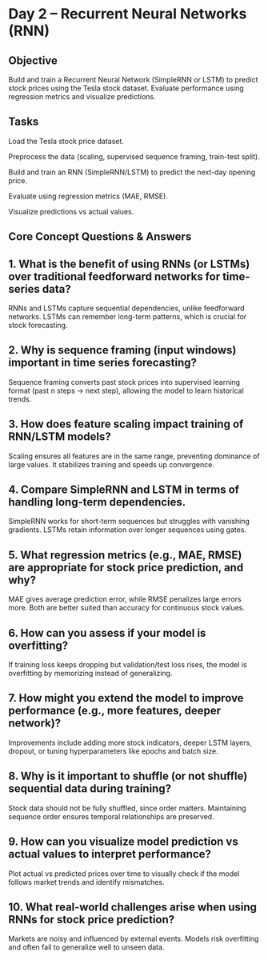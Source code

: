 # Day 2 – Recurrent Neural Networks (RNN)
## Objective

Build and train a Recurrent Neural Network (SimpleRNN or LSTM) to predict stock prices using the Tesla stock dataset. Evaluate performance using regression metrics and visualize predictions.

## Tasks

Load the Tesla stock price dataset.

Preprocess the data (scaling, supervised sequence framing, train-test split).

Build and train an RNN (SimpleRNN/LSTM) to predict the next-day opening price.

Evaluate using regression metrics (MAE, RMSE).

Visualize predictions vs actual values.


## Core Concept Questions & Answers

## 1. What is the benefit of using RNNs (or LSTMs) over traditional feedforward networks for time-series data?
RNNs and LSTMs capture sequential dependencies, unlike feedforward networks. LSTMs can remember long-term patterns, which is crucial for stock forecasting.

## 2. Why is sequence framing (input windows) important in time series forecasting?
Sequence framing converts past stock prices into supervised learning format (past n steps → next step), allowing the model to learn historical trends.

## 3. How does feature scaling impact training of RNN/LSTM models?
Scaling ensures all features are in the same range, preventing dominance of large values. It stabilizes training and speeds up convergence.

## 4. Compare SimpleRNN and LSTM in terms of handling long-term dependencies.
SimpleRNN works for short-term sequences but struggles with vanishing gradients. LSTMs retain information over longer sequences using gates.

## 5. What regression metrics (e.g., MAE, RMSE) are appropriate for stock price prediction, and why?
MAE gives average prediction error, while RMSE penalizes large errors more. Both are better suited than accuracy for continuous stock values.

## 6. How can you assess if your model is overfitting?
If training loss keeps dropping but validation/test loss rises, the model is overfitting by memorizing instead of generalizing.

## 7. How might you extend the model to improve performance (e.g., more features, deeper network)?
Improvements include adding more stock indicators, deeper LSTM layers, dropout, or tuning hyperparameters like epochs and batch size.

## 8. Why is it important to shuffle (or not shuffle) sequential data during training?
Stock data should not be fully shuffled, since order matters. Maintaining sequence order ensures temporal relationships are preserved.

## 9. How can you visualize model prediction vs actual values to interpret performance?
Plot actual vs predicted prices over time to visually check if the model follows market trends and identify mismatches.

## 10. What real-world challenges arise when using RNNs for stock price prediction?
Markets are noisy and influenced by external events. Models risk overfitting and often fail to generalize well to unseen data.
